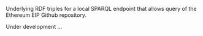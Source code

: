 Underlying RDF triples for a local SPARQL endpoint that allows query of the Ethereum EIP Github repository.

Under development ...
